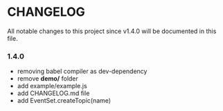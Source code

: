 # CHANGELOG
All notable changes to this project since v1.4.0 will be documented in this file.

### 1.4.0
- removing babel compiler as dev-dependency
- remove **demo/** folder
- add example/example.js
- add CHANGELOG.md file
- add EventSet.createTopic(name)

